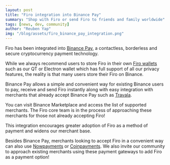 ```yaml
---
layout: post
title: "Firo integration into Binance Pay"
summary: "Shop with Firo or send Firo to friends and family worldwide"
tags: [news, dev, community]
author: "Reuben Yap"
img: "/blog/assets/firo_binance_pay_integration.png"
---
```

Firo has been integrated into [Binance Pay](https://pay.binance.com/en), a contactless, borderless and secure cryptocurrency payment technology. 

While we always recommend users to store Firo in their own [Firo wallets](https://firo.org/get-firo/download/) such as our QT or Electron wallet which has full support of all our privacy features, the reality is that many users store their Firo on Binance.

Binance Pay allows a simple and convenient way for existing Binance users to pay, receive and send Firo instantly along with easy integration with merchants that already accept Binance Pay such as [Travala](https://www.travala.com/).

You can visit Binance Marketplace and access the list of supported merchants. The Firo core team is in the process of approaching these merchants for those not already accepting Firo!

This integration encourages greater adoption of Firo as a method of payment and widens our merchant base. 

Besides Binance Pay, merchants looking to accept Firo in a convenient way can also use [Nowpayments](https://nowpayments.io/) or [Coinpayments](https://www.coinpayments.net/). We also invite our community to approach existing merchants using these payment gateways to add Firo as a payment option!
